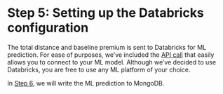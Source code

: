 # Step 5: Setting up the Databricks configuration 
The total distance and baseline premium is sent to Databricks for ML prediction. For ease of purposes, we’ve included the [API call](pipeline_unirest.js) that easily allows you to connect to your ML model. Although we’ve decided to use Databricks, you are free to use any ML platform of your choice. 

In [Step 6](Prediction.md), we will write the ML prediction to MongoDB. 
